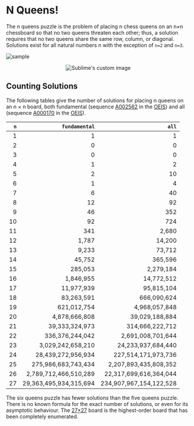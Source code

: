 # N Queens!
The n queens puzzle is the problem of placing n chess queens on an n×n chessboard so that no two queens threaten each other; thus, a solution requires that no two queens share the same row, column, or diagonal. Solutions exist for all natural numbers n with the exception of `n=2` and `n=3`.

![sample](https://upload.wikimedia.org/wikipedia/commons/1/1f/Eight-queens-animation.gif)
<p align="center">
  <img src="https://github.com/waldyr/Sublime-Installer/blob/master/sublime_text.png?raw=true" alt="Sublime's custom image"/>
</p>

## Counting Solutions
The following tables give the number of solutions for placing n queens on an n × n board, both fundamental (sequence [A002562](https://oeis.org/A002562) in the [OEIS](https://en.wikipedia.org/wiki/On-Line_Encyclopedia_of_Integer_Sequences)) and all (sequence [A000170](https://oeis.org/A000170) in the [OEIS](https://en.wikipedia.org/wiki/On-Line_Encyclopedia_of_Integer_Sequences)).

| `n` | `fundamental` | `all` |
| -: | -----------: | ---: |
| 1 | 1 | 1 |
| 2 | 0 | 0 |
| 3 | 0 | 0 |
| 4 | 1 | 2 |
| 5 | 2 | 10 |
| 6 | 1 | 4 |
| 7 | 6 | 40 |
| 8 | 12 | 92 |
| 9 | 46 | 352 |
| 10 | 92 | 724 |
| 11 | 341 | 2,680 |
| 12 | 1,787 | 14,200 |
| 13 | 9,233 | 73,712 |
| 14 | 45,752 | 365,596 |
| 15 | 285,053 | 2,279,184 |
| 16 | 1,846,955 | 14,772,512 |
| 17 | 11,977,939 | 95,815,104 |
| 18 | 83,263,591 | 666,090,624 |
| 19 | 621,012,754 | 4,968,057,848 |
| 20 | 4,878,666,808 | 39,029,188,884 |
| 21 | 39,333,324,973 | 314,666,222,712 |
| 22 | 336,376,244,042 | 2,691,008,701,644 |
| 23 | 3,029,242,658,210 | 24,233,937,684,440 |
| 24 | 28,439,272,956,934 | 227,514,171,973,736 |
| 25 | 275,986,683,743,434 | 2,207,893,435,808,352 |
| 26 | 2,789,712,466,510,289 | 22,317,699,616,364,044 |
| 27 | 29,363,495,934,315,694 | 234,907,967,154,122,528 |

The six queens puzzle has fewer solutions than the five queens puzzle.
There is no known formula for the exact number of solutions, or even for its asymptotic behaviour. The [27×27](https://github.com/preusser/q27) board is the highest-order board that has been completely enumerated.

